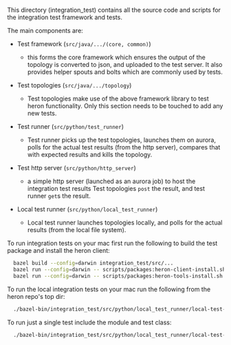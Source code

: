 This directory (integration_test) contains all the source code and scripts for the
integration test framework and tests.

The main components are:

 * Test framework (`src/java/.../(core, common)`)
   - this forms the core framework which ensures the output of the topology is
     converted to json, and uploaded to the test server. It also provides helper
     spouts and bolts which are commonly used by tests.

 * Test topologies (`src/java/.../topology`)
   - Test topologies make use of the above framework library to test heron functionality.
     Only this section needs to be touched to add any new tests.

 * Test runner (`src/python/test_runner`)
   - Test runner picks up the test topologies, launches them on aurora, polls for the actual test
     results (from the http server), compares that with expected results and kills the topology.

 * Test http server (`src/python/http_server`)
   - a simple http server (launched as an aurora job) to host the integration test results
     Test topologies `post` the result, and test runner `get`s the result.

 * Local test runner (`src/python/local_test_runner`)
   - Local test runner launches topologies locally, and polls for the actual results (from the
     local file system).

To run integration tests on your mac first run the following to build the test package and install
the heron client:

```Bash
  bazel build --config=darwin integration_test/src/...
  bazel run --config=darwin -- scripts/packages:heron-client-install.sh --user
  bazel run --config=darwin -- scripts/packages:heron-tools-install.sh --user
```

To run the local integration tests on your mac run the following from the heron repo's top dir:

```Bash
  ./bazel-bin/integration_test/src/python/local_test_runner/local-test-runner
```

To run just a single test include the module and test class:
```Bash
  ./bazel-bin/integration_test/src/python/local_test_runner/local-test-runner test_template.TestTemplate
```
